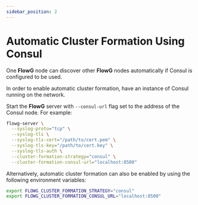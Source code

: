 ```yaml
---
sidebar_position: 2
---
```


# Automatic Cluster Formation Using Consul

One **FlowG** node can discover other **FlowG** nodes automatically if Consul is configured to be used.

In order to enable automatic cluster formation, have an instance of Consul running on the network.

Start the **FlowG** server with `--consul-url` flag set to the address of the Consul node. For example:

```bash
flowg-server \
  --syslog-proto="tcp" \
  --syslog-tls \
  --syslog-tls-cert="/path/to/cert.pem" \
  --syslog-tls-key="/path/to/cert.key" \
  --syslog-tls-auth \
  --cluster-formation-strategy="consul" \
  --cluster-formation-consul-url="localhost:8500"
```

Alternatively, automatic cluster formation can also be enabled by using the
following environment variables:

```bash
export FLOWG_CLUSTER_FORMATION_STRATEGY="consul"
export FLOWG_CLUSTER_FORMATION_CONSUL_URL="localhost:8500"
```
